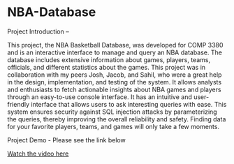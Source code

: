 # NBA-Database


Project Introduction –

This project, the NBA Basketball Database, was developed for COMP 3380 and is an interactive interface to manage and query an NBA database. The database includes extensive information about games, players, teams, officials, and different statistics about the games. This project was in collaboration with my peers Josh, Jacob, and Sahil, who were a great help in the design, implementation, and testing of the system. It allows analysts and enthusiasts to fetch actionable insights about NBA games and players through an easy-to-use console interface. It has an intuitive and user-friendly interface that allows users to ask interesting queries with ease. This system ensures security against SQL injection attacks by parameterizing the queries, thereby improving the overall reliability and safety. Finding data for your favorite players, teams, and games will only take a few moments.

Project Demo - Please see the link below


[Watch the video here](https://www.youtube.com/watch?v=Q10w5O0aXE4)
